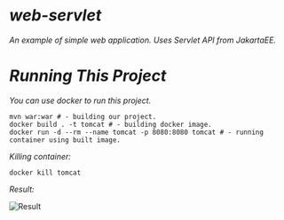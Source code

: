 # *web-servlet*

*An example of simple web application. Uses Servlet API from JakartaEE.*

# *Running This Project*

*You can use docker to run this project.*

```shell
mvn war:war # - building our project.
docker build . -t tomcat # - building docker image.
docker run -d --rm --name tomcat -p 8080:8080 tomcat # - running container using built image.
```

*Killing container:*

```shell
docker kill tomcat
```

*Result:*

![Result](https://media.discordapp.net/attachments/835130373209849918/873617067318861844/2021-08-07_20-20.png)
